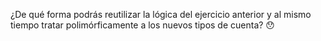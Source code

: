 ¿De qué forma podrás reutilizar la lógica del ejercicio anterior y al mismo tiempo tratar polimórficamente a los nuevos tipos de cuenta?  :hushed: